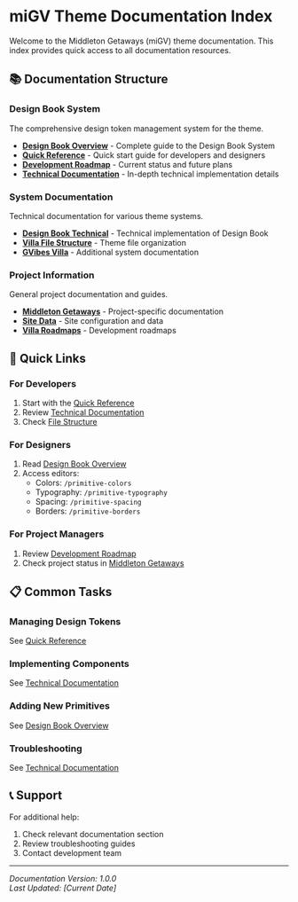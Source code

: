 # miGV Theme Documentation Index

Welcome to the Middleton Getaways (miGV) theme documentation. This index provides quick access to all documentation resources.

## 📚 Documentation Structure

### Design Book System
The comprehensive design token management system for the theme.

- **[Design Book Overview](./DesignBook/DESIGN-BOOK-OVERVIEW.md)** - Complete guide to the Design Book System
- **[Quick Reference](./DesignBook/QUICK-REFERENCE.md)** - Quick start guide for developers and designers
- **[Development Roadmap](./DesignBook/Roadmap)** - Current status and future plans
- **[Technical Documentation](./SYSTEMS/DESIGN-BOOK-TECHNICAL.md)** - In-depth technical implementation details

### System Documentation
Technical documentation for various theme systems.

- **[Design Book Technical](./SYSTEMS/DESIGN-BOOK-TECHNICAL.md)** - Technical implementation of Design Book
- **[Villa File Structure](./SYSTEMS/VILLA-FILE-STRUCTURE-OVERVIEW.md)** - Theme file organization
- **[GVibes Villa](./SYSTEMS/GVibes-Villa)** - Additional system documentation

### Project Information
General project documentation and guides.

- **[Middleton Getaways](./Middleton%20Getaways/)** - Project-specific documentation
- **[Site Data](./SITE%20DATA/)** - Site configuration and data
- **[Villa Roadmaps](./VILLA-ROADMAPS/)** - Development roadmaps

## 🚀 Quick Links

### For Developers
1. Start with the [Quick Reference](./DesignBook/QUICK-REFERENCE.md)
2. Review [Technical Documentation](./SYSTEMS/DESIGN-BOOK-TECHNICAL.md)
3. Check [File Structure](./SYSTEMS/VILLA-FILE-STRUCTURE-OVERVIEW.md)

### For Designers
1. Read [Design Book Overview](./DesignBook/DESIGN-BOOK-OVERVIEW.md)
2. Access editors:
   - Colors: `/primitive-colors`
   - Typography: `/primitive-typography`
   - Spacing: `/primitive-spacing`
   - Borders: `/primitive-borders`

### For Project Managers
1. Review [Development Roadmap](./DesignBook/Roadmap)
2. Check project status in [Middleton Getaways](./Middleton%20Getaways/)

## 📋 Common Tasks

### Managing Design Tokens
See [Quick Reference](./DesignBook/QUICK-REFERENCE.md#for-designerscontent-editors)

### Implementing Components
See [Technical Documentation](./SYSTEMS/DESIGN-BOOK-TECHNICAL.md#implementation-details)

### Adding New Primitives
See [Design Book Overview](./DesignBook/DESIGN-BOOK-OVERVIEW.md#creating-new-primitives)

### Troubleshooting
See [Technical Documentation](./SYSTEMS/DESIGN-BOOK-TECHNICAL.md#troubleshooting-guide)

## 📞 Support

For additional help:
1. Check relevant documentation section
2. Review troubleshooting guides
3. Contact development team

---

*Documentation Version: 1.0.0*  
*Last Updated: [Current Date]*
